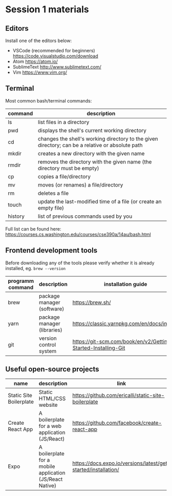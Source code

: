# Session 1 materials

## Editors

Install one of the editors below:

- VSCode (recommended for beginners) https://code.visualstudio.com/download
- Atom https://atom.io/
- SublimeText http://www.sublimetext.com/
- Vim https://www.vim.org/

## Terminal

Most common bash/terminal commands:

| command | description |
| --- | --- |
| ls | 	list files in a directory |
| pwd | displays the shell's current working directory |
| cd | changes the shell's working directory to the given directory; can be a relative or absolute path |
| mkdir | creates a new directory with the given name |
| rmdir | removes the directory with the given name (the directory must be empty) |
| cp | copies a file/directory |
| mv | moves (or renames) a file/directory |
| rm | deletes a file |
| touch	| update the last-modified time of a file (or create an empty file) |
| history | list of previous commands used by you |

Full list can be found here: https://courses.cs.washington.edu/courses/cse390a/14au/bash.html

## Frontend development tools

Before downloading any of the tools please verify whether it is already installed, eg. `brew --version`

| programm command | description | installation guide | 
| --- | --- | --- |
| brew | package manager (software) | https://brew.sh/ |
| yarn | package manager (libraries) | https://classic.yarnpkg.com/en/docs/install/ |
| git | version control system | https://git-scm.com/book/en/v2/Getting-Started-Installing-Git |

## Useful open-source projects
| name | description | link |
| --- | --- | --- |
| Static Site Boilerplate | Static HTML/CSS website | https://github.com/ericalli/static-site-boilerplate |
| Create React App | A boilerplate for a web application (JS/React) | https://github.com/facebook/create-react-app |
| Expo | A boilerplate for a mobile application (JS/React Native) | https://docs.expo.io/versions/latest/get-started/installation/ |